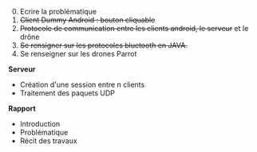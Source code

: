 0. Ecrire la problématique
1. ~~Client Dummy Android : bouton cliquable~~
2. ~~Protocole de communication entre les clients android, le serveur~~ et le drône
3. ~~Se rensigner sur les protocoles bluetooth en JAVA.~~
4. Se renseigner sur les drones Parrot

**Serveur**
- Création d'une session entre n clients
- Traitement des paquets UDP

**Rapport**
- Introduction
- Problématique
- Récit des travaux

